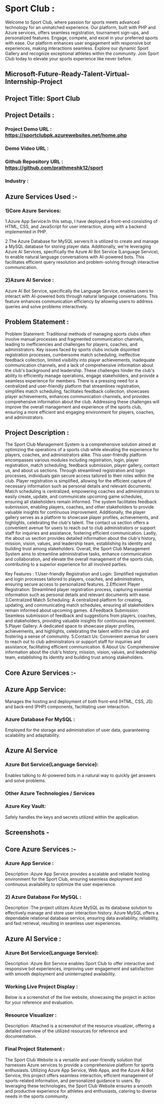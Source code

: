 # Sport Club :
Welcome to Sport Club, where passion for sports meets advanced technology for an unmatched experience. Our platform, built with PHP and Azure services, offers seamless registration, tournament sign-ups, and personalized features. Engage, compete, and excel in your preferred sports with ease. Our platform enhances user engagement with responsive bot experiences, making interactions seamless. Explore our dynamic Sport Gallery and recognize exceptional athletes within the community. Join Sport Club today to elevate your sports experience like never before.
## Microsoft-Future-Ready-Talent-Virtual-Internship-Project

## Project Title: Sport Club

## Project Details : 
### Project Demo URL : https://sportclubpk.azurewebsites.net/home.php
### Demo Video URL :
### Github Repository URL : https://github.com/prathmeshk12/sport
### Industry :

## Azure Services Used :- 
### 1)Core Azure Services:
1.Azure App Service:In this setup, I have deployed a front-end consisting of HTML, CSS, and JavaScript for user interaction, along with a backend implemented in PHP.

2.The Azure Database for MySQL servers:It is utilized to create and manage a MySQL database for storing player data. Additionally, we're leveraging Azure AI Services, specifically the Azure AI Bot Service (Language Service), to enable natural language conversations with AI-powered bots. This facilitates efficient query resolution and problem-solving through interactive communication.
### 2)Azure AI Service :
Azure AI Bot Service, specifically the Language Service, enables users to interact with AI-powered bots through natural language conversations. This feature enhances communication efficiency by allowing users to address queries and solve problems interactively.



## Problem Statement :

Problem Statement: Traditional methods of managing sports clubs often involve manual processes and fragmented communication channels, leading to inefficiencies and challenges for players, coaches, and administrators. Key issues faced by sports clubs include disjointed registration processes, cumbersome match scheduling, ineffective feedback collection, limited visibility into player achievements, inadequate communication channels, and a lack of comprehensive information about the club's background and leadership. These challenges hinder the club's ability to efficiently manage operations, engage stakeholders, and provide a seamless experience for members. There is a pressing need for a centralized and user-friendly platform that streamlines registration, simplifies match scheduling, facilitates feedback collection, showcases player achievements, enhances communication channels, and provides comprehensive information about the club. Addressing these challenges will improve the overall management and experience of the sports club, ensuring a more efficient and engaging environment for players, coaches, and administrators.


## Project Description :
The Sport Club Management System is a comprehensive solution aimed at optimizing the operations of a sports club while elevating the experience for players, coaches, and administrators alike. This user-friendly platform encompasses various modules including registration, login, player registration, match scheduling, feedback submission, player gallery, contact us, and about us sections. Through streamlined registration and login processes, individuals gain secure access tailored to their roles within the club. Player registration is simplified, allowing for the efficient capture of necessary information such as personal details and relevant documents. Match scheduling is centralized, empowering coaches and administrators to easily create, update, and communicate upcoming game schedules, ensuring all stakeholders remain informed. The system facilitates feedback submission, enabling players, coaches, and other stakeholders to provide valuable insights for continuous improvement. Additionally, the player gallery serves as a platform to showcase player profiles, achievements, and highlights, celebrating the club's talent. The contact us section offers a convenient avenue for users to reach out to club administrators or support staff for inquiries and assistance, fostering efficient communication. Lastly, the about us section provides detailed information about the club's history, mission, vision, values, and leadership team, establishing its identity and building trust among stakeholders. Overall, the Sport Club Management System aims to streamline administrative tasks, enhance communication and collaboration, and elevate the overall management of the sports club, contributing to a superior experience for all involved parties.

Key Features :
1.User-friendly Registration and Login: Simplified registration and login processes tailored to players, coaches, and administrators, ensuring secure access to personalized features. 
2.Efficient Player Registration: Streamlined player registration process, capturing essential information such as personal details and relevant documents with ease. 
3.Centralized Match Scheduling: A centralized platform for creating, updating, and communicating match schedules, ensuring all stakeholders remain informed about upcoming games. 
4.Feedback Submission: Seamless submission of feedback and suggestions from players, coaches, and stakeholders, providing valuable insights for continuous improvement. 
5.Player Gallery: A dedicated space to showcase player profiles, achievements, and highlights, celebrating the talent within the club and fostering a sense of community. 
5.Contact Us: Convenient avenue for users to reach out to club administrators or support staff for inquiries and assistance, facilitating efficient communication. 
6.About Us: Comprehensive information about the club's history, mission, vision, values, and leadership team, establishing its identity and building trust among stakeholders.

## Core Azure Services :-

## Azure App Service:
Manages the hosting and deployment of both front-end (HTML, CSS, JS) and back-end (PHP) components, facilitating user interaction.
### Azure Database For MySQL :
Employed for the storage and administration of user data, guaranteeing scalability and adaptability.
## Azure AI Service

### Azure Bot Service(Language Service):
Enables talking to AI-powered bots in a natural way to quickly get answers and solve problems.
### Other Azure Technologies / Services

### Azure Key Vault:
Safely handles the keys and secrets utilized within the application.

## Screenshots -

## Core Azure Services :-

### Azure App Service :
Description :Azure App Service provides a scalable and reliable hosting environment for the Sport Club, ensuring seamless deployment and continuous availability to optimize the user experience.


### 2) Azure Database For MySQL :
Description :The project utilizes Azure MySQL as its database solution to effectively manage and store user interaction history. Azure MySQL offers a dependable relational database service, ensuring data availability, reliability, and fast retrieval, resulting in seamless user experiences.


## Azure AI Service :

### Azure Bot Service(Language Service):
Description :Azure Bot Service enables Sport Club to offer interactive and responsive bot experiences, improving user engagement and satisfaction with smooth deployment and uninterrupted availability.


### Working Live Project Display :

Below is a screenshot of the live website, showcasing the project in action for your reference and evaluation.

### Resource Visualizer :
Description: 
Attached is a screenshot of the resource visualizer, offering a detailed overview of the utilized resources for reference and documentation.

### Final Project Statement :
The Sport Club Website is a versatile and user-friendly solution that harnesses Azure services to provide a comprehensive platform for sports enthusiasts. Utilizing Azure App Service, Web Apps, and the Azure AI Bot Service, this project offers seamless interaction, efficient management of sports-related information, and personalized guidance to users. By leveraging these technologies, the Sport Club Website ensures a smooth and productive experience for athletes and enthusiasts, catering to diverse needs in the sports community.


